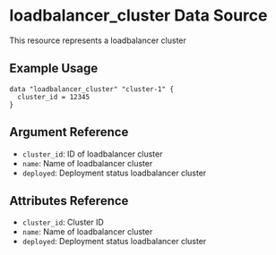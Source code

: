 # loadbalancer_cluster Data Source

This resource represents a loadbalancer cluster

## Example Usage

```hcl
data "loadbalancer_cluster" "cluster-1" {
  cluster_id = 12345
}
```

## Argument Reference

- `cluster_id`: ID of loadbalancer cluster
- `name`: Name of loadbalancer cluster
- `deployed`: Deployment status loadbalancer cluster

## Attributes Reference

- `cluster_id`: Cluster ID
- `name`: Name of loadbalancer cluster
- `deployed`: Deployment status loadbalancer cluster
